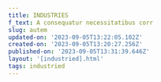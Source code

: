 ```yaml
---
title: INDUSTRIES
f_text: A consequatur necessitatibus corr
slug: autem
updated-on: '2023-09-05T13:22:05.102Z'
created-on: '2023-09-05T13:20:27.256Z'
published-on: '2023-09-05T13:31:39.646Z'
layout: '[industried].html'
tags: industried
---
```



